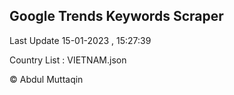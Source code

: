

## Google Trends Keywords Scraper 
 
Last Update 15-01-2023 , 15:27:39

Country List :
VIETNAM.json



© Abdul Muttaqin 
